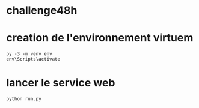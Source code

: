 # challenge48h

# creation de l'environnement virtuem
```
py -3 -m venv env
env\Scripts\activate
```

# lancer le service web
```
python run.py
```
